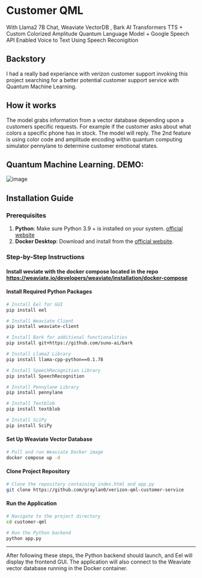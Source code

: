 # Customer QML

With Llama2 7B Chat, Weaviate VectorDB , Bark AI Transformers TTS + Custom Colorized Amplitude Quantum Language Model  + Google Speech API Enabled Voice to Text Using Speech Reconigition 

## Backstory 
I had a really bad experiance with verizon customer support invoking this project searching for a better potential customer support service with Quantum Machine Learning.


## How it works

The model grabs information from a vector database depending upon a customers specific requests. For example if the customer asks about what colors a specific phone has in stock. The model will reply. The 2nd feature is using color code and amplitude encoding within quantum computing simulator pennylane to determine customer emotional states.
## Quantum Machine Learning. DEMO:


![image](https://github.com/graylan0/customer-qml/assets/34530588/e29a02f0-8eb3-4897-a99e-d8bef91ab8da)


## Installation Guide

### Prerequisites

1. **Python**: Make sure Python 3.9 + is installed on your system. [official website](https://www.python.org/downloads/release/python-31013/)
2. **Docker Desktop**: Download and install from the [official website](https://www.docker.com/products/docker-desktop).

### Step-by-Step Instructions
#### Install weviate with the docker compose located in the repo https://weaviate.io/developers/weaviate/installation/docker-compose
#### Install Required Python Packages

```bash
# Install Eel for GUI
pip install eel

# Install Weaviate Client
pip install weaviate-client

# Install Bark for additional functionalities
pip install git+https://github.com/suno-ai/bark

# Install Llama2 Library
pip install llama-cpp-python==0.1.78

# Install SpeechRecognition Library
pip install SpeechRecognition

# Install Pennylane Library
pip install pennylane

# Install Textblob
pip install textblob

# Install SciPy
pip install SciPy


```

#### Set Up Weaviate Vector Database

```bash
# Pull and run Weaviate Docker image
docker compose up -d 
```

#### Clone Project Repository

```bash
# Clone the repository containing index.html and app.py
git clone https://github.com/graylan0/verizon-qml-customer-service
```

#### Run the Application

```bash
# Navigate to the project directory
cd customer-qml

# Run the Python backend
python app.py
```

---

After following these steps, the Python backend should launch, and Eel will display the frontend GUI. The application will also connect to the Weaviate vector database running in the Docker container.
